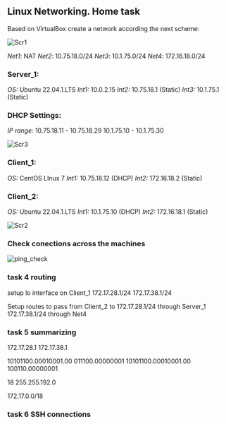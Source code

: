 ## Linux Networking. Home task

Based on VirtualBox create a network according the next scheme:

![Scr1]()

*Net1*: NAT
*Net2*: 10.75.18.0/24
*Net3*: 10.1.75.0/24
*Net4*: 172.16.18.0/24 

### Server_1:

*OS:* Ubuntu 22.04.1.LTS
*Int1:* 10.0.2.15
*Int2:* 10.75.18.1 (Static)
*Int3:* 10.1.75.1 (Static)

### DHCP Settings:

*IP range:*
10.75.18.11 - 10.75.18.29
10.1.75.10 - 10.1.75.30

![Scr3]()

### Client_1:

*OS:* CentOS LInux 7
*Int1:* 10.75.18.12 (DHCP)
*Int2:* 172.16.18.2 (Static)

### Client_2:

*OS:* Ubuntu 22.04.1.LTS
*Int1:* 10.1.75.10 (DHCP)
*Int2:* 172.16.18.1 (Static)

![Scr2]()

### Check conections across the machines

![ping_check]()



### task 4 routing

setup lo interface on Client_1
172.17.28.1/24
172.17.38.1/24

Setup routes to pass from Client_2 to 
172.17.28.1/24 through Server_1
172.17.38.1/24 through Net4

### task 5 summarizing

172.17.28.1
172.17.38.1


10101100.00010001.00 011100.00000001
10101100.00010001.00 100110.00000001

18
255.255.192.0

172.17.0.0/18

### task 6 SSH connections



